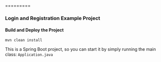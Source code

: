 =========

### Login and Registration Example Project


#### Build and Deploy the Project
```
mvn clean install
```

This is a Spring Boot project, so you can start it by simply running the main class: `Application.java`
